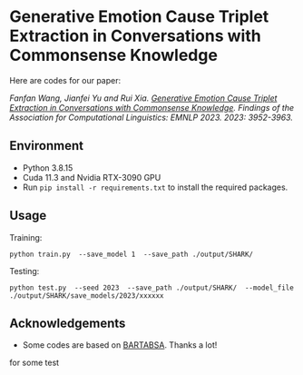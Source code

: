 # Generative Emotion Cause Triplet Extraction in Conversations with Commonsense Knowledge

Here are codes for our paper: 

*Fanfan Wang, Jianfei Yu and Rui Xia. [Generative Emotion Cause Triplet Extraction in Conversations with Commonsense Knowledge](https://aclanthology.org/2023.findings-emnlp.260). Findings of the Association for Computational Linguistics: EMNLP 2023. 2023: 3952-3963.*

## Environment

- Python 3.8.15
- Cuda 11.3 and Nvidia RTX-3090 GPU
- Run `pip install -r requirements.txt` to install the required packages.

## Usage

Training:

```
python train.py  --save_model 1  --save_path ./output/SHARK/
```

Testing:

```
python test.py  --seed 2023  --save_path ./output/SHARK/  --model_file ./output/SHARK/save_models/2023/xxxxxx
```

## Acknowledgements

- Some codes are based on [BARTABSA](https://github.com/yhcc/BARTABSA). Thanks a lot!

for some test
